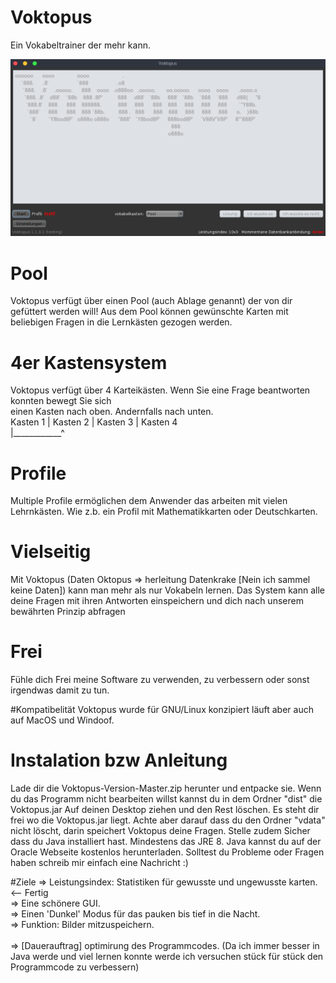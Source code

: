 # Voktopus
Ein Vokabeltrainer der mehr kann. 

![Voktopus](/screen1.png?raw=true "Voktopus 1.1.0.1 (testing)")

# Pool
Voktopus verfügt über einen Pool (auch Ablage genannt) der von dir gefüttert werden will!
Aus dem Pool können gewünschte Karten mit beliebigen Fragen in die Lernkästen gezogen werden.

# 4er Kastensystem
Voktopus verfügt über 4 Karteikästen. Wenn Sie eine Frage beantworten konnten bewegt Sie sich <br>
einen Kasten nach oben. Andernfalls nach unten.<br>
Kasten 1 | Kasten 2 | Kasten 3 | Kasten 4 <br>
|____________^<br>

# Profile
Multiple Profile ermöglichen dem Anwender das arbeiten mit vielen Lehrnkästen.
Wie z.b. ein Profil mit Mathematikkarten oder Deutschkarten.

# Vielseitig
Mit Voktopus (Daten Oktopus => herleitung Datenkrake [Nein ich sammel keine Daten]) kann man mehr 
als nur Vokabeln lernen. Das System kann alle deine Fragen mit ihren Antworten einspeichern und dich
nach unserem bewährten Prinzip abfragen

# Frei
Fühle dich Frei meine Software zu verwenden, zu verbessern oder sonst irgendwas damit zu tun.

#Kompatibelität
Voktopus wurde für GNU/Linux konzipiert läuft aber auch auf MacOS und Windoof.

# Instalation bzw Anleitung
Lade dir die Voktopus-Version-Master.zip herunter und entpacke sie.
Wenn du das Programm nicht bearbeiten willst kannst du in dem Ordner "dist" die Voktopus.jar
Auf deinen Desktop ziehen und den Rest löschen.
Es steht dir frei wo die Voktopus.jar liegt. Achte aber darauf dass du den Ordner "vdata" nicht löscht, darin
speichert Voktopus deine Fragen.
Stelle zudem Sicher dass du Java installiert hast. Mindestens das JRE 8.
Java kannst du auf der Oracle Webseite kostenlos herunterladen.
Solltest du Probleme oder Fragen haben schreib mir einfach eine Nachricht :)

#Ziele
=> Leistungsindex: Statistiken für gewusste und ungewusste karten. <-- Fertig <br>
=> Eine schönere GUI. <br>
=> Einen 'Dunkel' Modus für das pauken bis tief in die Nacht. <br>
=> Funktion: Bilder mitzuspeichern. <br>
<br>
=> [Dauerauftrag] optimirung des Programmcodes. (Da ich immer besser in Java werde und viel lernen konnte werde ich versuchen stück für stück den Programmcode zu verbessern)
